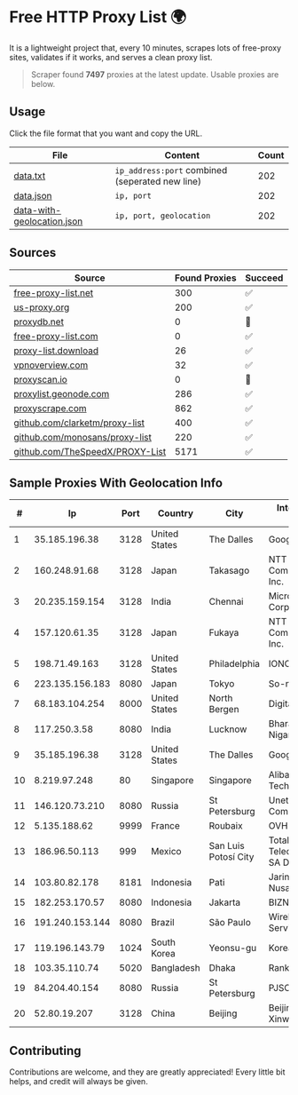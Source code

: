 
# Free HTTP Proxy List 🌍

It is a lightweight project that, every 10 minutes, scrapes lots of free-proxy sites, validates if it works, and serves a clean proxy list.


> Scraper found **7497** proxies at the latest update. Usable proxies are below.

## Usage

Click the file format that you want and copy the URL.


|File|Content|Count|
|----|-------|-----|
|[data.txt](https://raw.githubusercontent.com/themiralay/Proxy-List-World/master/data.txt)|`ip_address:port` combined (seperated new line)|202|
|[data.json](https://raw.githubusercontent.com/themiralay/Proxy-List-World/master/data.json)|`ip, port`|202|
|[data-with-geolocation.json](https://raw.githubusercontent.com/themiralay/Proxy-List-World/master/data-with-geolocation.json)|`ip, port, geolocation`|202|

## Sources

|Source|Found Proxies|Succeed|
|------|-------------|-------|
|[free-proxy-list.net](https://free-proxy-list.net)|300|✅|
|[us-proxy.org](https://www.us-proxy.org)|200|✅|
|[proxydb.net](http://proxydb.net)|0|🚫|
|[free-proxy-list.com](https://free-proxy-list.com/?page=&port=&type%5B%5D=http&type%5B%5D=https&up_time=0&search=Search)|0|✅|
|[proxy-list.download](https://www.proxy-list.download/HTTP)|26|✅|
|[vpnoverview.com](https://vpnoverview.com/privacy/anonymous-browsing/free-proxy-servers)|32|✅|
|[proxyscan.io](https://www.proxyscan.io)|0|🚫|
|[proxylist.geonode.com](https://proxylist.geonode.com/api/proxy-list?limit=300&page=1&sort_by=lastChecked&sort_type=desc&protocols=http,https)|286|✅|
|[proxyscrape.com](https://api.proxyscrape.com/v2/?request=displayproxies&protocol=http&timeout=10000&country=all&ssl=all&anonymity=all)|862|✅|
|[github.com/clarketm/proxy-list](https://raw.githubusercontent.com/clarketm/proxy-list/master/proxy-list-raw.txt)|400|✅|
|[github.com/monosans/proxy-list](https://raw.githubusercontent.com/monosans/proxy-list/main/proxies/http.txt)|220|✅|
|[github.com/TheSpeedX/PROXY-List](https://raw.githubusercontent.com/TheSpeedX/PROXY-List/master/http.txt)|5171|✅|


## Sample Proxies With Geolocation Info

|#|Ip|Port|Country|City|Internet Service Provider|
|-|--|----|-------|----|-------------------------|
|1|35.185.196.38|3128|United States|The Dalles|Google LLC|
|2|160.248.91.68|3128|Japan|Takasago|NTT PC Communications, Inc.|
|3|20.235.159.154|3128|India|Chennai|Microsoft Corporation|
|4|157.120.61.35|3128|Japan|Fukaya|NTT PC Communications, Inc.|
|5|198.71.49.163|3128|United States|Philadelphia|IONOS SE|
|6|223.135.156.183|8080|Japan|Tokyo|So-net Corporation|
|7|68.183.104.254|8000|United States|North Bergen|DigitalOcean, LLC|
|8|117.250.3.58|8080|India|Lucknow|Bharat Sanchar Nigam Ltd|
|9|35.185.196.38|3128|United States|The Dalles|Google LLC|
|10|8.219.97.248|80|Singapore|Singapore|Alibaba (US) Technology Co., Ltd.|
|11|146.120.73.210|8080|Russia|St Petersburg|Unet Communication LLC|
|12|5.135.188.62|9999|France|Roubaix|OVH SAS|
|13|186.96.50.113|999|Mexico|San Luis Potosí City|Total Play Telecomunicaciones SA De CV|
|14|103.80.82.178|8181|Indonesia|Pati|Jaringanku Sarana Nusantara|
|15|182.253.170.57|8080|Indonesia|Jakarta|BIZNET|
|16|191.240.153.144|8080|Brazil|São Paulo|Wireless Comm Services LTDA|
|17|119.196.143.79|1024|South Korea|Yeonsu-gu|Korea Telecom|
|18|103.35.110.74|5020|Bangladesh|Dhaka|Ranks ITT|
|19|84.204.40.154|8080|Russia|St Petersburg|PJSC MegaFon|
|20|52.80.19.207|3128|China|Beijing|Beijing Guanghuan Xinwang Digital|



## Contributing

Contributions are welcome, and they are greatly appreciated! Every
little bit helps, and credit will always be given.

